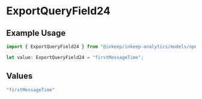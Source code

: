 # ExportQueryField24

## Example Usage

```typescript
import { ExportQueryField24 } from "@inkeep/inkeep-analytics/models/operations";

let value: ExportQueryField24 = "firstMessageTime";
```

## Values

```typescript
"firstMessageTime"
```